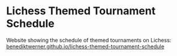 # Lichess Themed Tournament Schedule

Website showing the schedule of themed tournaments on Lichess: [benediktwerner.github.io/lichess-themed-tournament-schedule](https://benediktwerner.github.io/lichess-themed-tournament-schedule/)
